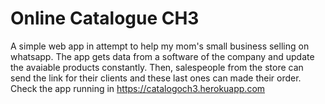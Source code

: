 # Online Catalogue CH3

A simple web app in attempt to help my mom's small business selling on whatsapp. 
 The app gets data from a software of the company and update the avaiable products constantly. Then, salespeople from the store can send the link for their clients and these last ones can made their order.
 Check the app running in https://catalogoch3.herokuapp.com
